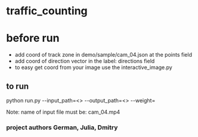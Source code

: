 # traffic_counting

# before run
- add coord of track zone in demo/sample/cam_04.json at the points field
- add coord of direction vector in the label: directions field
- to easy get coord from your image use the interactive_image.py
## to run 
python run.py --input_path=<>  --output_path=<> --weight=<weights path>

Note: name of input file must be: cam_04.mp4


### project authors German, Julia, Dmitry

